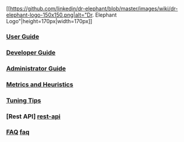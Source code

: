 [[https://github.com/linkedin/dr-elephant/blob/master/images/wiki/dr-elephant-logo-150x150.png|alt="Dr. Elephant Logo"|height=170px|width=170px]]

### [User Guide][user-guide]

### [Developer Guide][dev-guide]

### [Administrator Guide][admin-guide]

### [Metrics and Heuristics][metrics-and-heuristics]

### [Tuning Tips][tuning-guide]

### [Rest API] [rest-api]

### [FAQ] [faq]


[user-guide]: https://github.com/linkedin/dr-elephant/wiki/User-Guide

[dev-guide]: https://github.com/linkedin/dr-elephant/wiki/Developer-Guide

[admin-guide]: https://github.com/linkedin/dr-elephant/wiki/Administrator-Guide

[metrics-and-heuristics]: https://github.com/linkedin/dr-elephant/wiki/Metrics-and-Heuristics

[tuning-guide]: https://github.com/linkedin/dr-elephant/wiki/Tuning-Tips

[rest-api]: https://github.com/linkedin/dr-elephant/wiki/Rest-API

[faq]: https://github.com/linkedin/dr-elephant/wiki/FAQ
